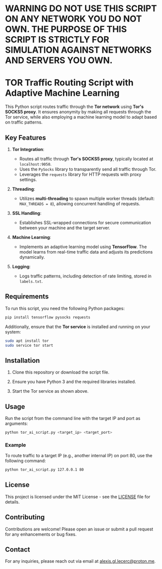 # WARNING DO NOT USE THIS SCRIPT ON ANY NETWORK YOU DO NOT OWN. THE PURPOSE OF THIS SCRIPT IS STRICTLY FOR SIMULATION AGAINST NETWORKS AND SERVERS YOU OWN.

# TOR Traffic Routing Script with Adaptive Machine Learning

This Python script routes traffic through the **Tor network** using **Tor's SOCKS5 proxy**. It ensures anonymity by making all requests through the Tor service, while also employing a machine learning model to adapt based on traffic patterns.

## Key Features

1. **Tor Integration**:
   - Routes all traffic through **Tor's SOCKS5 proxy**, typically located at `localhost:9050`.
   - Uses the `PySocks` library to transparently send all traffic through Tor.
   - Leverages the `requests` library for HTTP requests with proxy settings.

2. **Threading**:
   - Utilizes **multi-threading** to spawn multiple worker threads (default: `MAX_THREADS = 8`), allowing concurrent handling of requests.

3. **SSL Handling**:
   - Establishes SSL-wrapped connections for secure communication between your machine and the target server.

4. **Machine Learning**:
   - Implements an adaptive learning model using **TensorFlow**. The model learns from real-time traffic data and adjusts its predictions dynamically.

5. **Logging**:
   - Logs traffic patterns, including detection of rate limiting, stored in `labels.txt`.

## Requirements

To run this script, you need the following Python packages:

```bash
pip install tensorflow pysocks requests
```

Additionally, ensure that the **Tor service** is installed and running on your system:

```bash
sudo apt install tor
sudo service tor start
```

## Installation

1. Clone this repository or download the script file.

2. Ensure you have Python 3 and the required libraries installed.

3. Start the Tor service as shown above.

## Usage

Run the script from the command line with the target IP and port as arguments:

```bash
python tor_ai_script.py <target_ip> <target_port>
```

### Example

To route traffic to a target IP (e.g., another internal IP) on port 80, use the following command:

```bash
python tor_ai_script.py 127.0.0.1 80
```

## License

This project is licensed under the MIT License - see the [LICENSE](LICENSE) file for details.

## Contributing

Contributions are welcome! Please open an issue or submit a pull request for any enhancements or bug fixes.

## Contact

For any inquiries, please reach out via email at [alexis.gl.lecerc@proton.me](mailto:alexis.gl.lecerc@proton.me).

